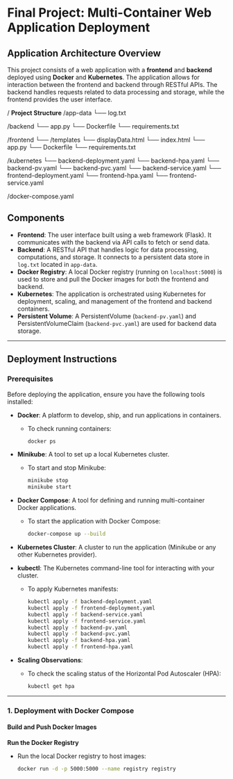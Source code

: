 # Final Project: Multi-Container Web Application Deployment

## Application Architecture Overview

This project consists of a web application with a **frontend** and **backend** deployed using **Docker** and **Kubernetes**. The application allows for interaction between the frontend and backend through RESTful APIs. The backend handles requests related to data processing and storage, while the frontend provides the user interface.

/ **Project Structure**
/app-data └── log.txt

/backend └── app.py └── Dockerfile └── requirements.txt

/frontend └── /templates └── displayData.html └── index.html └── app.py └── Dockerfile └── requirements.txt

/kubernetes └── backend-deployment.yaml └── backend-hpa.yaml └── backend-pv.yaml └── backend-pvc.yaml └── backend-service.yaml └── frontend-deployment.yaml └── frontend-hpa.yaml └── frontend-service.yaml

/docker-compose.yaml


## Components

- **Frontend**: The user interface built using a web framework (Flask). It communicates with the backend via API calls to fetch or send data.
- **Backend**: A RESTful API that handles logic for data processing, computations, and storage. It connects to a persistent data store in `log.txt` located in `app-data`.
- **Docker Registry**: A local Docker registry (running on `localhost:5000`) is used to store and pull the Docker images for both the frontend and backend.
- **Kubernetes**: The application is orchestrated using Kubernetes for deployment, scaling, and management of the frontend and backend containers.
- **Persistent Volume**: A PersistentVolume (`backend-pv.yaml`) and PersistentVolumeClaim (`backend-pvc.yaml`) are used for backend data storage.

---

## Deployment Instructions

### Prerequisites

Before deploying the application, ensure you have the following tools installed:

- **Docker**: A platform to develop, ship, and run applications in containers.
  - To check running containers:
    ```bash
    docker ps
    ```

- **Minikube**: A tool to set up a local Kubernetes cluster.
  - To start and stop Minikube:
    ```bash
    minikube stop
    minikube start
    ```

- **Docker Compose**: A tool for defining and running multi-container Docker applications.
  - To start the application with Docker Compose:
    ```bash
    docker-compose up --build
    ```

- **Kubernetes Cluster**: A cluster to run the application (Minikube or any other Kubernetes provider).

- **kubectl**: The Kubernetes command-line tool for interacting with your cluster.
  - To apply Kubernetes manifests:
    ```bash
    kubectl apply -f backend-deployment.yaml
    kubectl apply -f frontend-deployment.yaml
    kubectl apply -f backend-service.yaml
    kubectl apply -f frontend-service.yaml
    kubectl apply -f backend-pv.yaml
    kubectl apply -f backend-pvc.yaml
    kubectl apply -f backend-hpa.yaml
    kubectl apply -f frontend-hpa.yaml
    ```

- **Scaling Observations**:
  - To check the scaling status of the Horizontal Pod Autoscaler (HPA):
    ```bash
    kubectl get hpa
    ```

---

### 1. Deployment with Docker Compose

#### Build and Push Docker Images

**Run the Docker Registry**

- Run the local Docker registry to host images:
  ```bash
  docker run -d -p 5000:5000 --name registry registry


